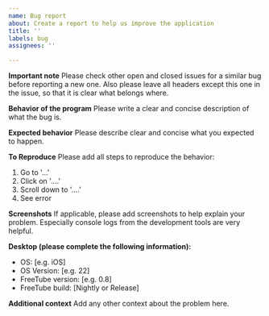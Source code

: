```yaml
---
name: Bug report
about: Create a report to help us improve the application
title: ''
labels: bug
assignees: ''

---
```


**Important note**
Please check other open and closed issues for a similar bug before reporting a new one. 
Also please leave all headers except this one in the issue, so that it is clear what belongs where.

**Behavior of the program**
Please write a clear and concise description of what the bug is.

**Expected behavior**
Please describe clear and concise what you expected to happen.

**To Reproduce**
Please add all steps to reproduce the behavior:
1. Go to '...'
2. Click on '....'
3. Scroll down to '....'
4. See error

**Screenshots**
If applicable, please add screenshots to help explain your problem. Especially console logs from the development tools are very helpful.

**Desktop (please complete the following information):**
 - OS: [e.g. iOS]
 - OS Version: [e.g. 22]
 - FreeTube version: [e.g. 0.8]
 - FreeTube build: [Nightly or Release]


**Additional context**
Add any other context about the problem here.

